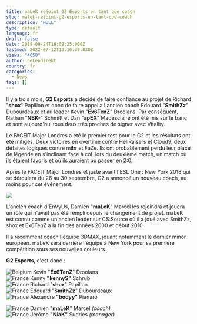 ```yaml
---
title: maLeK rejoint G2 Esports en tant que coach
slug: malek-rejoint-g2-esports-en-tant-que-coach
description: "NULL"
type: default
language: fr
draft: false
date: 2018-09-24T16:09:25.000Z
lastmod: 2022-07-12T13:16:39.030Z
views: "4658"
author: neLendirekt
country: fr
categories:
  - News
tags: []
---
```

Il y a trois mois, **G2 Esports** a décidé de faire confiance au projet de Richard "**shox**" Papillon et donc de faire appel à l'ancien coach Edouard "**SmithZz**" Dubourdeaux et au leader Kevin "**Ex6TenZ**" Droolans. Par conséquent, Nathan "**NBK-**" Schmitt et Dan "**apEX**" Madesclaire ont été mis sur le banc et sont aujourd'hui tous deux très proches de signer avec Vitality.

Le FACEIT Major Londres a été le premier test pour le G2 et les résultats ont été mitigés. Deux victoires en overtime contre HellRaisers et Cloud9, deux défaites logiques contre mibr et FaZe. Ils ont probablement perdu leur place de légende en s'inclinant face à coL lors du deuxième match, un match où ils étaient favoris et où ils auraient pu passer en 2:0.

Après le FACEIT Major Londres et juste avant l'ESL One : New York 2018 qui se déroulera du 26 au 30 septembre, G2 a annoncé un nouveau coach, au moins pour cet événement.

![](/images/articles/5ba90b2c46da5/images/rs4C7W9zZOb6dwo9f85zJkErwJG22DnRGQU0IZ10.jpeg)

L'ancien coach d'EnVyUs, Damien "**maLeK**" Marcel les rejoindra et jouera un rôle qui n'avait pas été rempli depuis le changement de projet. maLeK est connu comme un ancien leader sur CS:Source où il a joué avec SmithZz, shox et Ex6TenZ à la fin des années 2000 et début 2010.

Il a récemment coach l'équipe 3DMAX, jouant notamment le dernier minor européen. maLeK sera derrière l'équipe à New York pour sa première compétition sous ses nouvelles couleurs.

**G2 Esports**, c'est donc :

![Belgium](/images/countries/be.svg)⁠ ⁠Kevin "**Ex6TenZ**" Droolans  
![France](/images/countries/fr.svg)⁠ Kenny **"kennyS"** Schrub  
![France](/images/countries/fr.svg)⁠ Richard "**shox**" Papillon  
![France](/images/countries/fr.svg)⁠ Édouard "**SmithZz**" Dubourdeaux  
![France](/images/countries/fr.svg)⁠ Alexandre **"bodyy"** Pianaro

![France](/images/countries/fr.svg)⁠ Damien "**maLeK**" Marcel _(coach)_  
![France](/images/countries/fr.svg)⁠ Jérôme **"NiaK"** Sudries _(manager)_
